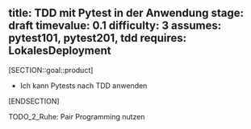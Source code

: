 title: TDD mit Pytest in der Anwendung
stage: draft
timevalue: 0.1
difficulty: 3
assumes: pytest101, pytest201, tdd
requires: LokalesDeployment
---
[SECTION::goal::product]

- Ich kann Pytests nach TDD anwenden

[ENDSECTION]

TODO_2_Ruhe: Pair Programming nutzen